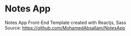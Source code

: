 # Notes App
Notes App Front-End Template created with Reactjs, Sass
<br/>
Source: https://github.com/MohamedAbsallam/NotesApp
